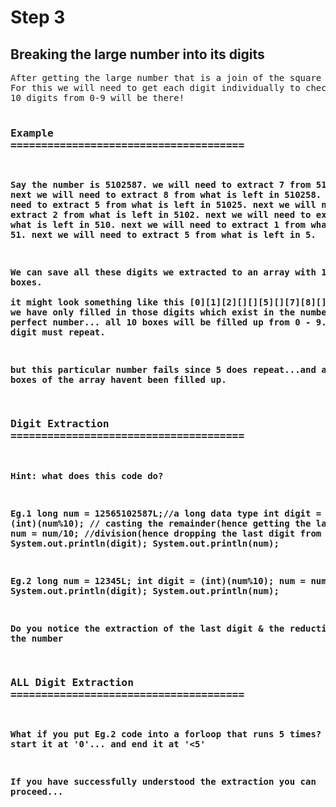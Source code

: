 # Step 3
<h2>Breaking the large number into its digits</h2>
<pre>
After getting the large number that is a join of the square and cube, We will need to test its digits.
For this we will need to get each digit individually to check that they havent repeated... and that means all the
10 digits from 0-9 will be there!

### <b>Example<b> ======================================
 Say the number is 5102587.
 we will need to extract 7 from 5102587.
 next
 we will need to extract 8 from what is left in 510258.
 next
 we will need to extract 5 from what is left in 51025.
 next
 we will need to extract 2 from what is left in 5102.
 next
 we will need to extract 0 from what is left in 510.
 next
 we will need to extract 1 from what is left in 51.
 next
 we will need to extract 5 from what is left in 5.
 
We can save all these digits we extracted to an array with 10 boxes.  
it might look something like this
[0][1][2][][][5][][7][8][]
NOTICE... we have only filled in those digits which exist in the number.
In the perfect number... all 10 boxes will be filled up from 0 - 9.
Hence no digit must repeat.
 
but this particular number fails since 5 does repeat...and all the boxes
of the array havent been filled up.


### <b>Digit Extraction<b> ======================================
Hint: what does this code do?

Eg.1
long num = 12565102587L;//a long data type
int digit = (int)(num%10); // casting the remainder(hence getting the last digit)
num = num/10; //division(hence dropping the last digit from the number) 
System.out.println(digit);
System.out.println(num);

Eg.2
long num = 12345L;
int digit = (int)(num%10);
num = num/10;
System.out.println(digit);
System.out.println(num);

Do you notice the extraction of the last digit & the reduction of the number



### <b>ALL Digit Extraction<b> ======================================
What if you put Eg.2 code into a forloop that runs 5 times?
Hint: start it at '0'... and end it at '<5'

  
  
If you have successfully understood the extraction you can proceed...  















